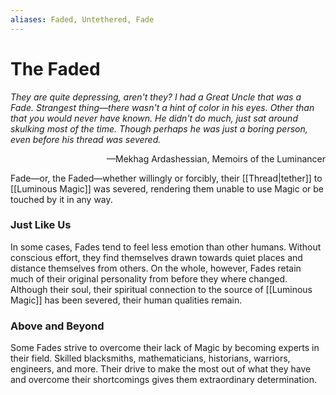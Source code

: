```yaml
---
aliases: Faded, Untethered, Fade
---
```

# The Faded

*They are quite depressing, aren't they? I had a Great Uncle that was a Fade. Strangest thing—there wasn't a hint of color in his eyes. Other than that you would never have known. He didn't do much, just sat around skulking most of the time. Though perhaps he was just a boring person, even before his thread was severed.*

<div style="text-align: right">—Mekhag Ardashessian, Memoirs of the Luminancer</div>

Fade—or, the Faded—whether willingly or forcibly, their [[Thread|tether]] to [[Luminous Magic]] was severed, rendering them unable to use Magic or be touched by it in any way.

### Just Like Us
In some cases, Fades tend to feel less emotion than other humans. Without conscious effort, they find themselves drawn towards quiet places and distance themselves from others. On the whole, however, Fades retain much of their original personality from before they where changed. Although their soul, their spiritual connection to the source of [[Luminous Magic]] has been severed, their human qualities remain.

### Above and Beyond
Some Fades strive to overcome their lack of Magic by becoming experts in their field. Skilled blacksmiths, mathematicians, historians, warriors, engineers, and more. Their drive to make the most out of what they have and overcome their shortcomings gives them extraordinary determination.